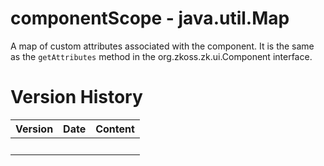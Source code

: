 # componentScope - java.util.Map

A map of custom attributes associated with the component. It is the same
as the `getAttributes` method in the
<javadoc type="interface">org.zkoss.zk.ui.Component</javadoc> interface.

# Version History

| Version | Date | Content |
|---------|------|---------|
|         |      |         |
